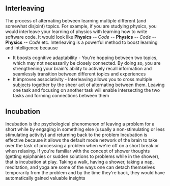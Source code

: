 ## Interleaving
The process of alternating between learning multiple different (and somewhat disjoint) topics. For example, if you are studying physics, you would interleave your learning of physics with learning how to write software code. It would look like
**Physics** -- *Code* -- **Physics** -- *Code* -- **Physics** -- *Code* etc.
Interleaving is a powerful method to boost learning and intelligence because 
- It boosts cognitive adaptability - You're hopping between two topics, which may not necessarily be closely connected. By doing so, you are strengthening your brain's ability to actively recall information and seamlessly transition between different topics and experiences
- It improves associativity - Interleaving allows you to cross multiple subjects together by the sheer act of alternating between them. Leaving one task and focusing on another task will enable intersecting the two tasks and forming connections between them

## Incubation
Incubation is the psychological phenomenon of leaving a problem for a short while by engaging in something else (usually a non-stimulating or less stimulating activity) and returning back to the problem
Incubation is effective because it allows the default mode network of the brain to take over the task of processing a problem when we're off on a short break or when relaxing. If you're familiar with the concept of shower thoughts (getting epiphanies or sudden solutions to problems while in the shower), that is incubation at play. 
Taking a walk, having a shower, taking a nap, meditation, and yoga are some of the ways one can detach themselves temporarily from the problem and by the time they're back, they would have automatically gained valuable insights